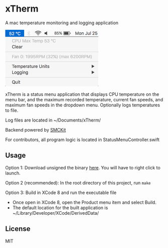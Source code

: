 # xTherm

A mac temperature monitoring and logging application

![xTherm](/doc/menu.png?raw=true "xTherm in action")

xTherm is a status menu application that displays CPU temperature on the menu bar, and the maximum recorded temperature, current fan speeds, and maximum fan speeds in the dropdown menu. Optionally logs temperatures to file.

Log files are located in ~/Documents/xTherm/

Backend powered by [SMCKit](https://github.com/beltex/SMCKit)

For contributors, all program logic is located in StatusMenuController.swift

## Usage
Option 1: Download unsigned the binary [here](https://arc3x.github.io/xTherm). You will have to right click to launch.

Option 2 (recommended): In the root directory of this project, run `make`

Option 3: Build in XCode 8 and run the executable file
  - Once open in XCode 8, open the Product menu item and select Build.
  - The default location for the built application is ~/Library/Developer/XCode/DerivedData/

## License

MIT
